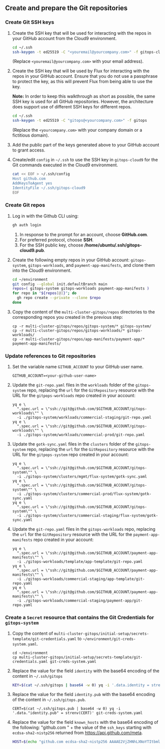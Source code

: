 ## Create and prepare the Git repositories
### Create Git SSH keys
1. Create the SSH key that will be used for interacting with the repos in your
   GitHub account from the Cloud9 environment.
   ```bash
   cd ~/.ssh
   ssh-keygen -t ed25519 -C "<youremail@yourcompany.com>" -f gitops-cloud9
   ```
   (Replace `<youremail@yourcompany.com>` with your email address).

2. Create the SSH key that will be used by Flux for interacting
   with the repos in your GitHub account. Ensure that you do not use a
   passphrase to protect the key, as this will prevent Flux from being able to use
   the key.

   **Note:** In order to keep this walkthrough as short as possible, the same SSH
   key is used for all GitHub repositories. However, the architecture does support
   use of different SSH keys for different repos.
   ```bash
   cd ~/.ssh
   ssh-keygen -t ed25519 -C "gitops@<yourcompany.com>" -f gitops
   ```
   (Replace the `<yourcompany.com>` with your company domain or a fictitious domain).

3. Add the public part of the keys generated above to your GitHub account to
   grant access.

4. Create/edit `config` in `~/.ssh` to use the SSH key in `gitops-cloud9` for
   the Git commands executed in the Cloud9 environment.
   ```bash
   cat << EOF > ~/.ssh/config
   Host github.com
   AddKeysToAgent yes
   IdentityFile ~/.ssh/gitops-cloud9
   EOF
   ```
   
### Create Git repos

1. Log in with the Github CLI using:
   ```bash
   gh auth login
   ```
   1. In response to the prompt for an account, choose **GitHub.com**.
   2. For preferred protocol, choose **SSH**.
   3. For the SSH public key, choose **/home/ubuntu/.ssh/gitops-cloud9.pub**.

2. Create the following empty repos in your GitHub account: `gitops-system`,
   `gitops-workloads`, and `payment-app-manifests`, and clone them
   into the Cloud9 environment.
   ```bash
   cd ~/environment
   git config --global init.defaultBranch main
   repos=( gitops-system gitops-workloads payment-app-manifests )
   for repo in "${repos[@]}"; do
     gh repo create --private --clone $repo
   done
   ```
   
3. Copy the content of the `multi-cluster-gitops/repos` directories
   to the corresponding repos you created in the previous step:
   ```
   cp -r multi-cluster-gitops/repos/gitops-system/* gitops-system/
   cp -r multi-cluster-gitops/repos/gitops-workloads/* gitops-workloads/
   cp -r multi-cluster-gitops/repos/app-manifests/payment-app/* payment-app-manifests/
   ```
   
### Update references to Git repositories

1. Set the variable name `GITHUB_ACCOUNT` to your GitHub user name.
   ```
   GITHUB_ACCOUNT=<your-github-user-name>
   ```
2. Update the `git-repo.yaml` files in the `workloads` folder of the `gitops-system` repo,
   replacing the `url` for the `GitRepository` resource with
   the URL for the `gitpops-workloads` repo created in your account:
   ```
   yq e \
     ".spec.url = \"ssh://git@github.com/$GITHUB_ACCOUNT/gitops-workloads\"" \
     -i ./gitops-system/workloads/commercial-staging/git-repo.yaml
   yq e \
     ".spec.url = \"ssh://git@github.com/$GITHUB_ACCOUNT/gitops-workloads\"" \
     -i ./gitops-system/workloads/commercial-prod/git-repo.yaml
   ```
3. Update the `gotk-sync.yaml` files in the `clusters` folder of the `gitops-system` repo,
   replacing the `url` for the `GitRepository` resource with
   the URL for the `gitpops-system` repo created in your account:
   ```
   yq e \
     ".spec.url = \"ssh://git@github.com/$GITHUB_ACCOUNT/gitops-system\"" \
     -i ./gitops-system/clusters/mgmt/flux-system/gotk-sync.yaml
   yq e \
     ".spec.url = \"ssh://git@github.com/$GITHUB_ACCOUNT/gitops-system\"" \
     -i ./gitops-system/clusters/commercial-prod/flux-system/gotk-sync.yaml
   yq e \
     ".spec.url = \"ssh://git@github.com/$GITHUB_ACCOUNT/gitops-system\"" \
     -i ./gitops-system/clusters/commercial-staging/flux-system/gotk-sync.yaml
   ```

4. Update the `git-repo.yaml` files in the `gitops-workloads` repo,
   replacing the `url` for the `GitRepository` resource with
   the URL for the `payment-app-manifests` repo created in your account:
   ```
   yq e \
     ".spec.url = \"ssh://git@github.com/$GITHUB_ACCOUNT/payment-app-manifests\"" \
     -i ./gitops-workloads/template/app-template/git-repo.yaml
   yq e \
     ".spec.url = \"ssh://git@github.com/$GITHUB_ACCOUNT/payment-app-manifests\"" \
     -i ./gitops-workloads/commercial-staging/app-template/git-repo.yaml
   yq e \
     ".spec.url = \"ssh://git@github.com/$GITHUB_ACCOUNT/payment-app-manifests\"" \
     -i ./gitops-workloads/commercial-staging/payment-app/git-repo.yaml
   ```



### Create a `Secret` resource that contains the Git Credentials for `gitops-system`

1. Copy the content of
   `multi-cluster-gitops/initial-setup/secrets-template/git-credentials.yaml` to
   `~/environment/git-creds-system.yaml`.
   ```
   cd ~/environment
   cp multi-cluster-gitops/initial-setup/secrets-template/git-credentials.yaml git-creds-system.yaml
   ```

2. Replace the value for the field `identity` with the base64
   encoding of the content in `~/.ssh/gitops`
   ```bash
   KEY=$(cat ~/.ssh/gitops | base64 -w 0) yq -i '.data.identity = strenv(KEY)' git-creds-system.yaml
   ```

3. Replace the value for the field `identity.pub` with the base64 encoding of
   the content in `~/.ssh/gitops.pub`.
   ```
   CERT=$(cat ~/.ssh/gitops.pub | base64 -w 0) yq -i '.data."identity.pub" = strenv(CERT)' git-creds-system.yaml
   ```

4. Replace the value for the field `known_hosts` with the base64 encoding of the
   following: "github.com " + the value of the `ssh_keys` starting with
   `ecdsa-sha2-nistp256` returned from https://api.github.com/meta.

   ```bash
   HOST=$(echo "github.com ecdsa-sha2-nistp256 AAAAE2VjZHNhLXNoYTItbmlzdHAyNTYAAAAIbmlzdHAyNTYAAABBBEmKSENjQEezOmxkZMy7opKgwFB9nkt5YRrYMjNuG5N87uRgg6CLrbo5wAdT/y6v0mKV0U2w0WZ2YB/++Tpockg=" | base64 -w 0) yq -i '.data.known_hosts = strenv(HOST)' git-creds-system.yaml
   ```

